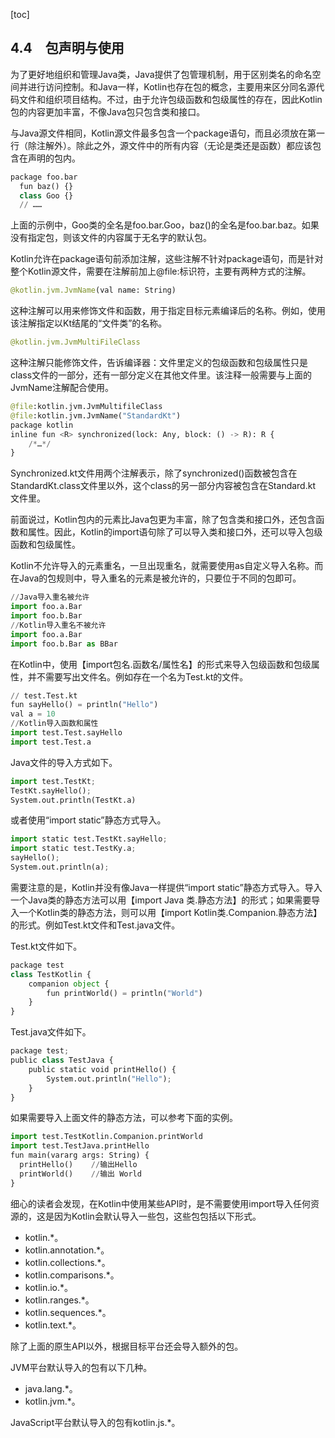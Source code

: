 [toc]

## 4.4　包声明与使用

为了更好地组织和管理Java类，Java提供了包管理机制，用于区别类名的命名空间并进行访问控制。和Java一样，Kotlin也存在包的概念，主要用来区分同名源代码文件和组织项目结构。不过，由于允许包级函数和包级属性的存在，因此Kotlin包的内容更加丰富，不像Java包只包含类和接口。

与Java源文件相同，Kotlin源文件最多包含一个package语句，而且必须放在第一行（除注解外）。除此之外，源文件中的所有内容（无论是类还是函数）都应该包含在声明的包内。

```python
package foo.bar
  fun baz() {}
  class Goo {}
  // ……
```

上面的示例中，Goo类的全名是foo.bar.Goo，baz()的全名是foo.bar.baz。如果没有指定包，则该文件的内容属于无名字的默认包。

Kotlin允许在package语句前添加注解，这些注解不针对package语句，而是针对整个Kotlin源文件，需要在注解前加上@file:标识符，主要有两种方式的注解。

```python
@kotlin.jvm.JvmName(val name: String)
```

这种注解可以用来修饰文件和函数，用于指定目标元素编译后的名称。例如，使用该注解指定以Kt结尾的“文件类”的名称。

```python
@kotlin.jvm.JvmMultiFileClass
```

这种注解只能修饰文件，告诉编译器：文件里定义的包级函数和包级属性只是class文件的一部分，还有一部分定义在其他文件里。该注释一般需要与上面的JvmName注解配合使用。

```python
@file:kotlin.jvm.JvmMultifileClass
@file:kotlin.jvm.JvmName("StandardKt")
package kotlin
inline fun <R> synchronized(lock: Any, block: () -> R): R {
    /*…*/
}
```

Synchronized.kt文件用两个注解表示，除了synchronized()函数被包含在 StandardKt.class文件里以外，这个class的另一部分内容被包含在Standard.kt 文件里。

前面说过，Kotlin包内的元素比Java包更为丰富，除了包含类和接口外，还包含函数和属性。因此，Kotlin的import语句除了可以导入类和接口外，还可以导入包级函数和包级属性。

Kotlin不允许导入的元素重名，一旦出现重名，就需要使用as自定义导入名称。而在Java的包规则中，导入重名的元素是被允许的，只要位于不同的包即可。

```python
//Java导入重名被允许
import foo.a.Bar
import foo.b.Bar 
//Kotlin导入重名不被允许
import foo.a.Bar
import foo.b.Bar as BBar
```

在Kotlin中，使用【import包名.函数名/属性名】的形式来导入包级函数和包级属性，并不需要写出文件名。例如存在一个名为Test.kt的文件。

```python
// test.Test.kt
fun sayHello() = println("Hello")
val a = 10
//Kotlin导入函数和属性
import test.Test.sayHello
import test.Test.a
```

Java文件的导入方式如下。

```python
import test.TestKt;
TestKt.sayHello();
System.out.println(TestKt.a)
```

或者使用“import static”静态方式导入。

```python
import static test.TestKt.sayHello;
import static test.TestKy.a;
sayHello();
System.out.println(a);
```

需要注意的是，Kotlin并没有像Java一样提供“import static”静态方式导入。导入一个Java类的静态方法可以用【import Java 类.静态方法】的形式；如果需要导入一个Kotlin类的静态方法，则可以用【import Kotlin类.Companion.静态方法】的形式。例如Test.kt文件和Test.java文件。

Test.kt文件如下。

```python
package test
class TestKotlin {
    companion object {
        fun printWorld() = println("World")
    }
}
```

Test.java文件如下。

```python
package test;
public class TestJava {
    public static void printHello() {
        System.out.println("Hello");
    }
}
```

如果需要导入上面文件的静态方法，可以参考下面的实例。

```python
import test.TestKotlin.Companion.printWorld
import test.TestJava.printHello
fun main(vararg args: String) {
  printHello()    //输出Hello
  printWorld()    //输出 World
}
```

细心的读者会发现，在Kotlin中使用某些API时，是不需要使用import导入任何资源的，这是因为Kotlin会默认导入一些包，这些包包括以下形式。

+ kotlin.*。
+ kotlin.annotation.*。
+ kotlin.collections.*。
+ kotlin.comparisons.*。
+ kotlin.io.*。
+ kotlin.ranges.*。
+ kotlin.sequences.*。
+ kotlin.text.*。

除了上面的原生API以外，根据目标平台还会导入额外的包。

JVM平台默认导入的包有以下几种。

+ java.lang.*。
+ kotlin.jvm.*。

JavaScript平台默认导入的包有kotlin.js.*。

